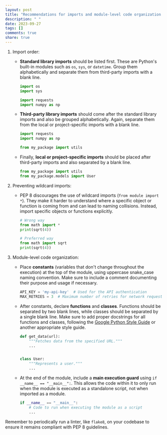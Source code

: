 ```yaml
---
layout: post
title: "Recommendations for imports and module-level code organization in PEP 8"
description: " "
date: 2023-09-27
tags: []
comments: true
share: true
---
```


1. Import order:
   - **Standard library imports** should be listed first. These are Python's built-in modules such as `os`, `sys`, or `datetime`. Group them alphabetically and separate them from third-party imports with a blank line.
    
     ```python
     import os
     import sys

     import requests
     import numpy as np
     ```

   - **Third-party library imports** should come after the standard library imports and also be grouped alphabetically. Again, separate them from the local or project-specific imports with a blank line.
    
     ```python
     import requests
     import numpy as np

     from my_package import utils
     ```

   - Finally, **local or project-specific imports** should be placed after third-party imports and also separated by a blank line.
    
     ```python
     from my_package import utils
     from my_package.models import User
     ```

2. Preventing wildcard imports:
   - PEP 8 discourages the use of wildcard imports (`from module import *`). They make it harder to understand where a specific object or function is coming from and can lead to naming collisions. Instead, import specific objects or functions explicitly.
    
     ```python
     # Wrong way
     from math import *
     print(sqrt(4))

     # Preferred way
     from math import sqrt
     print(sqrt(4))
     ```

3. Module-level code organization:
   - Place **constants** (variables that don't change throughout the execution) at the top of the module, using uppercase snake_case naming convention. Make sure to include a comment documenting their purpose and usage if necessary.
    
     ```python
     API_KEY = 'my-api-key'  # Used for the API authentication
     MAX_RETRIES = 3  # Maximum number of retries for network requests
     ```

   - After constants, declare **functions** and **classes**. Functions should be separated by two blank lines, while classes should be separated by a single blank line. Make sure to add proper docstrings for all functions and classes, following the [Google Python Style Guide](https://google.github.io/styleguide/pyguide.html#381-docstrings) or another appropriate style guide.
    
     ```python
     def get_data(url):
         """Fetches data from the specified URL."""
         ...


     class User:
         """Represents a user."""
         ...
     ```

   - At the end of the module, include a **main execution guard** using `if __name__ == "__main__":`. This allows the code within it to only run when the module is executed as a standalone script, not when imported as a module.
    
     ```python
     if __name__ == "__main__":
         # Code to run when executing the module as a script
         ...
     ```

Remember to periodically run a linter, like `flake8`, on your codebase to ensure it remains compliant with PEP 8 guidelines.